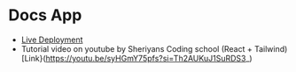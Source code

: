 # Docs App 

- [Live Deployment](https://docs-sheriyans.netlify.app/)
- Tutorial video on youtube by Sheriyans Coding school (React + Tailwind) [Link}(https://youtu.be/syHGmY75pfs?si=Th2AUKuJ1SuRDS3_) 
